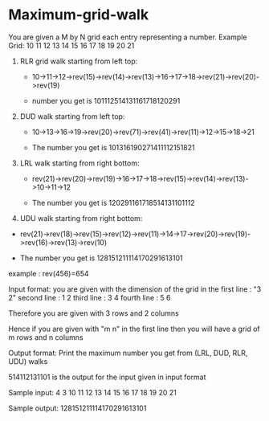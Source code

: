 # Maximum-grid-walk
You are given a M by N grid each entry representing a number.
Example Grid:
10 11 12
13 14 15
16 17 18
19 20 21
1) RLR grid walk starting from left top:
   * 10->11->12->rev(15)->rev(14)->rev(13)->16->17->18->rev(21)->rev(20)->rev(19) 
 
   * number you get is 101112514131161718120291 

2) DUD walk starting from left top:
   * 10->13->16->19->rev(20)->rev(71)->rev(41)->rev(11)->12->15->18->21   

   * The number you get is 101316190271411112151821 

3) LRL walk starting from right bottom:
   * rev(21)->rev(20)->rev(19)->16->17->18->rev(15)->rev(14)->rev(13)->10->11->12 
 
   * The number you get is 120291161718514131101112   
 
4) UDU walk starting from right bottom:
  * rev(21)->rev(18)->rev(15)->rev(12)->rev(11)->14->17->rev(20)->rev(19)->rev(16)->rev(13)->rev(10) 
  
  * The number you get is 128151211114170291613101

example : rev(456)=654

Input format:
you are given with the dimension of the grid in the first line : "3 2"
second line : 1 2
third line  : 3 4
fourth line : 5 6

Therefore you are given with 3 rows and 2 columns 

Hence if you are given with "m n" in the first line then you will have a grid of m rows and n columns

Output format:
Print the maximum number you get from (LRL, DUD, RLR, UDU) walks

514112131101  is the output for the input given in input format
 
 Sample input:
 4 3 
 10  11  12 
 13  14  15
 16  17  18
 19  20  21 
 
 Sample output:
 128151211114170291613101 
 
 
 
 
 
